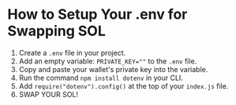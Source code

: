 # How to Setup Your .env for Swapping SOL

1. Create a `.env` file in your project.
2. Add an empty variable: `PRIVATE_KEY=""` to the `.env` file.
3. Copy and paste your wallet's private key into the variable.
4. Run the command `npm install dotenv` in your CLI.
5. Add `require("dotenv").config()` at the top of your `index.js` file.
6. SWAP YOUR SOL!
